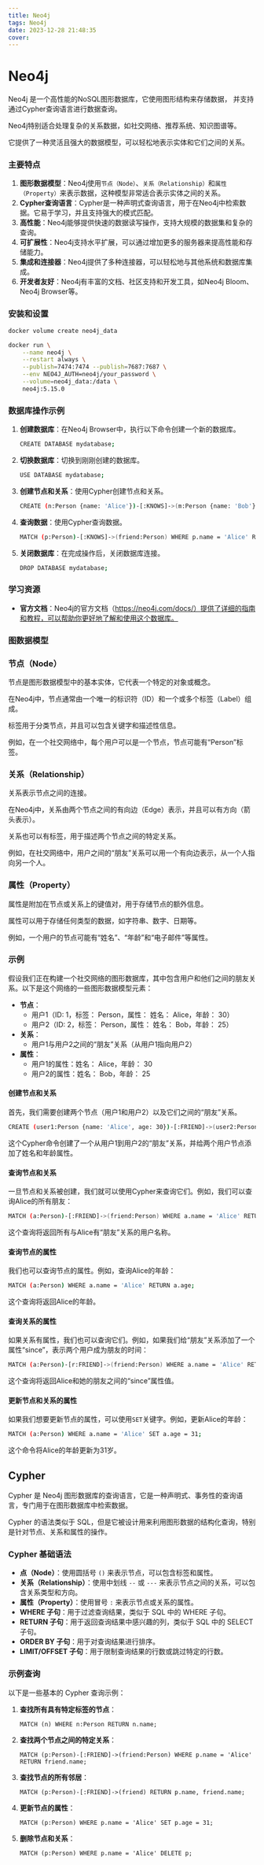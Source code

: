 ```yaml
---
title: Neo4j
tags: Neo4j
date: 2023-12-28 21:48:35
cover:
---
```


# Neo4j

Neo4j 是一个高性能的NoSQL图形数据库，它使用图形结构来存储数据，
并支持通过Cypher查询语言进行数据查询。

Neo4j特别适合处理复杂的关系数据，如社交网络、推荐系统、知识图谱等。

它提供了一种灵活且强大的数据模型，可以轻松地表示实体和它们之间的关系。

### 主要特点

1. **图形数据模型**：Neo4j使用`节点（Node）`、`关系（Relationship）`和`属性（Property）`来表示数据，这种模型非常适合表示实体之间的关系。
2. **Cypher查询语言**：Cypher是一种声明式查询语言，用于在Neo4j中检索数据。它易于学习，并且支持强大的模式匹配。
3. **高性能**：Neo4j能够提供快速的数据读写操作，支持大规模的数据集和复杂的查询。
4. **可扩展性**：Neo4j支持水平扩展，可以通过增加更多的服务器来提高性能和存储能力。
5. **集成和连接器**：Neo4j提供了多种连接器，可以轻松地与其他系统和数据库集成。
6. **开发者友好**：Neo4j有丰富的文档、社区支持和开发工具，如Neo4j Bloom、Neo4j Browser等。

### 安装和设置

```bash
docker volume create neo4j_data
```

```bash
docker run \
    --name neo4j \
    --restart always \
    --publish=7474:7474 --publish=7687:7687 \
    --env NEO4J_AUTH=neo4j/your_password \
    --volume=neo4j_data:/data \
    neo4j:5.15.0
```

### 数据库操作示例

1. **创建数据库**：在Neo4j Browser中，执行以下命令创建一个新的数据库。
   ```bash
   CREATE DATABASE mydatabase;
   ```
2. **切换数据库**：切换到刚刚创建的数据库。
   ```bash
   USE DATABASE mydatabase;
   ```
3. **创建节点和关系**：使用Cypher创建节点和关系。
   ```bash
   CREATE (n:Person {name: 'Alice'})-[:KNOWS]->(m:Person {name: 'Bob'});
   ```
4. **查询数据**：使用Cypher查询数据。
   ```bash
   MATCH (p:Person)-[:KNOWS]->(friend:Person) WHERE p.name = 'Alice' RETURN friend.name;
   ```
5. **关闭数据库**：在完成操作后，关闭数据库连接。
   ```bash
   DROP DATABASE mydatabase;
   ```

### 学习资源

- **官方文档**：Neo4j的官方文档（https://neo4j.com/docs/）提供了详细的指南和教程，可以帮助你更好地了解和使用这个数据库。

### 图数据模型

### 节点（Node）
节点是图形数据模型中的基本实体，它代表一个特定的对象或概念。

在Neo4j中，节点通常由一个唯一的标识符（ID）和一个或多个标签（Label）组成。

标签用于分类节点，并且可以包含关键字和描述性信息。

例如，在一个社交网络中，每个用户可以是一个节点，节点可能有“Person”标签。

### 关系（Relationship）

关系表示节点之间的连接。

在Neo4j中，关系由两个节点之间的有向边（Edge）表示，并且可以有方向（箭头表示）。

关系也可以有标签，用于描述两个节点之间的特定关系。

例如，在社交网络中，用户之间的“朋友”关系可以用一个有向边表示，从一个人指向另一个人。

### 属性（Property）

属性是附加在节点或关系上的键值对，用于存储节点的额外信息。

属性可以用于存储任何类型的数据，如字符串、数字、日期等。

例如，一个用户的节点可能有“姓名”、“年龄”和“电子邮件”等属性。

### 示例

假设我们正在构建一个社交网络的图形数据库，其中包含用户和他们之间的朋友关系。以下是这个网络的一些图形数据模型元素：
- **节点**：
  - 用户1（ID: 1，标签： Person，属性： 姓名： Alice，年龄： 30）
  - 用户2（ID: 2，标签： Person，属性： 姓名： Bob，年龄： 25）
- **关系**：
  - 用户1与用户2之间的“朋友”关系（从用户1指向用户2）
- **属性**：
  - 用户1的属性：姓名： Alice，年龄： 30
  - 用户2的属性：姓名： Bob，年龄： 25

#### 创建节点和关系

首先，我们需要创建两个节点（用户1和用户2）以及它们之间的“朋友”关系。
```bash
CREATE (user1:Person {name: 'Alice', age: 30})-[:FRIEND]->(user2:Person {name: 'Bob', age: 25});
```
这个Cypher命令创建了一个从用户1到用户2的“朋友”关系，并给两个用户节点添加了姓名和年龄属性。

#### 查询节点和关系

一旦节点和关系被创建，我们就可以使用Cypher来查询它们。例如，我们可以查询Alice的所有朋友：
```bash
MATCH (a:Person)-[:FRIEND]->(friend:Person) WHERE a.name = 'Alice' RETURN friend.name;
```
这个查询将返回所有与Alice有“朋友”关系的用户名称。

#### 查询节点的属性

我们也可以查询节点的属性。例如，查询Alice的年龄：
```bash
MATCH (a:Person) WHERE a.name = 'Alice' RETURN a.age;
```
这个查询将返回Alice的年龄。

#### 查询关系的属性

如果关系有属性，我们也可以查询它们。例如，如果我们给“朋友”关系添加了一个属性“since”，表示两个用户成为朋友的时间：
```bash
MATCH (a:Person)-[r:FRIEND]->(friend:Person) WHERE a.name = 'Alice' RETURN r.since;
```
这个查询将返回Alice和她的朋友之间的“since”属性值。

#### 更新节点和关系的属性

如果我们想要更新节点的属性，可以使用`SET`关键字。例如，更新Alice的年龄：
```bash
MATCH (a:Person) WHERE a.name = 'Alice' SET a.age = 31;
```
这个命令将Alice的年龄更新为31岁。

## Cypher

Cypher 是 Neo4j 图形数据库的查询语言，它是一种声明式、事务性的查询语言，专门用于在图形数据库中检索数据。

Cypher 的语法类似于 SQL，但是它被设计用来利用图形数据的结构化查询，特别是针对节点、关系和属性的操作。

### Cypher 基础语法

- **点（Node）**：使用圆括号 `()` 来表示节点，可以包含标签和属性。
- **关系（Relationship）**：使用中划线 `--` 或 `---` 来表示节点之间的关系，可以包含关系类型和方向。
- **属性（Property）**：使用冒号 `:` 来表示节点或关系的属性。
- **WHERE 子句**：用于过滤查询结果，类似于 SQL 中的 WHERE 子句。
- **RETURN 子句**：用于返回查询结果中感兴趣的列，类似于 SQL 中的 SELECT 子句。
- **ORDER BY 子句**：用于对查询结果进行排序。
- **LIMIT/OFFSET 子句**：用于限制查询结果的行数或跳过特定的行数。

### 示例查询

以下是一些基本的 Cypher 查询示例：

1. **查找所有具有特定标签的节点**：
   ```plaintext
   MATCH (n) WHERE n:Person RETURN n.name;
   ```
2. **查找两个节点之间的特定关系**：
   ```plaintext
   MATCH (p:Person)-[:FRIEND]->(friend:Person) WHERE p.name = 'Alice' RETURN friend.name;
   ```
3. **查找节点的所有邻居**：
   ```plaintext
   MATCH (p:Person)-[:FRIEND]->(friend) RETURN p.name, friend.name;
   ```
4. **更新节点的属性**：
   ```plaintext
   MATCH (p:Person) WHERE p.name = 'Alice' SET p.age = 31;
   ```
5. **删除节点和关系**：
   ```plaintext
   MATCH (p:Person) WHERE p.name = 'Alice' DELETE p;
   ```